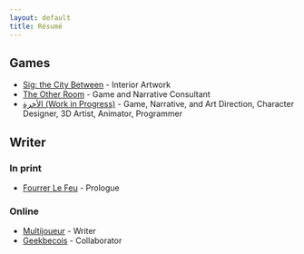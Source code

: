 ```yaml
---
layout: default
title: Résumé
---
```

## Games
* [Sig: the City Between](https://genesisoflegend.com/products/sig) - Interior Artwork
* [The Other Room](https://minorityvr.com) - Game and Narrative Consultant
* [الأخرة (Work in Progress)](https://studioslune.com/projects/alakhira) - Game, Narrative, and Art Direction, Character Designer, 3D Artist, Animator, Programmer

## Writer
### In print
  * [Fourrer Le Feu](https://leslibraires.ca/livres/fourrer-le-feu-marjolaine-beauchamp-9782924682036.html) - Prologue

### Online
  * [Multijoueur](https://multijoueur.ca/author/mchamli/) - Writer
  * [Geekbecois](https://geekbecois.com/author/moustafa/) - Collaborator

